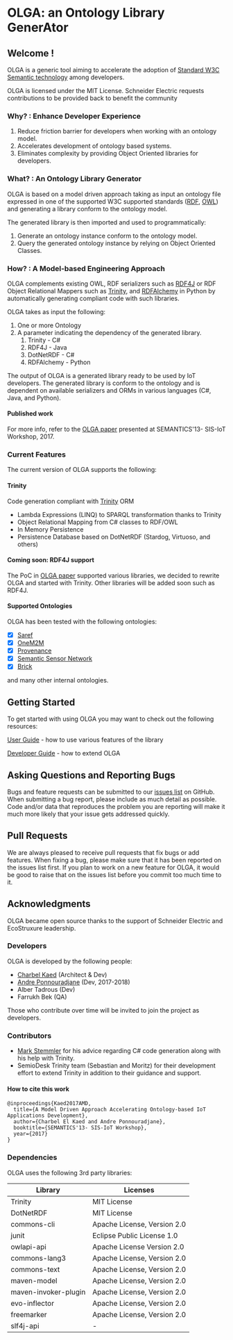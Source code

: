 # OLGA: an Ontology Library GenerAtor

## Welcome !
OLGA is a generic tool aiming to accelerate the adoption of [Standard W3C Semantic technology](https://www.w3.org/standards/semanticweb/) among developers.

OLGA is licensed under the MIT License.
Schneider Electric requests contributions to be provided back to benefit the community

### Why? : Enhance Developer Experience
1. Reduce friction barrier for developers when working with an ontology model.
2. Accelerates development of ontology based systems.
3. Eliminates complexity by providing Object Oriented libraries for developers.

### What? : An Ontology Library Generator
OLGA is based on a model driven approach taking as input an ontology file expressed in one of the supported W3C supported standards ([RDF](https://www.w3.org/2001/sw/wiki/RDF), [OWL](https://www.w3.org/OWL)) and generating a library conform to the ontology model.

The generated library is then imported and used to programmatically:
1. Generate an ontology instance conform to the ontology model.
2. Query the generated ontology instance by relying on Object Oriented Classes.

### How? : A Model-based Engineering Approach
OLGA complements existing OWL, RDF serializers such as [RDF4J](http://rdf4j.org/) or RDF Object Relational Mappers such as [Trinity](https://bitbucket.org/semiodesk/trinity), and [RDFAlchemy](http://rdfalchemy.readthedocs.io/en/latest/index.html) in Python by automatically generating compliant code with such libraries. 

OLGA takes as input the following:
1. One or more Ontology
2. A parameter indicating the dependency of the generated library.
	1. Trinity - C#
	2. RDF4J - Java
	3. DotNetRDF - C#
	3. RDFAlchemy - Python

The output of OLGA is a generated library ready to be used by IoT developers. The generated library is conform to the ontology and is dependent on available serializers and ORMs in various languages (C#, Java, and Python).

#### Published work
For more info, refer to the [OLGA paper](./docs/OLGA-Semantics.pdf) presented at SEMANTICS'13- SIS-IoT Workshop, 2017.

### Current Features
The current version of OLGA supports the following:

#### Trinity 
Code generation compliant with [Trinity](https://bitbucket.org/semiodesk/trinity) ORM
* Lambda Expressions (LINQ) to SPARQL transformation thanks to Trinity
* Object Relational Mapping from C# classes to RDF/OWL
* In Memory Persistence
* Persistence Database based on DotNetRDF (Stardog, Virtuoso, and others)

#### Coming soon: RDF4J support
The PoC in [OLGA paper](./docs/OLGA-Semantics.pdf) supported various libraries, we decided to rewrite OLGA and started with Trinity. Other libraries will be added soon such as RDF4J. 

#### Supported Ontologies
OLGA has been tested with the following ontologies:
- [x] [Saref](http://ontology.tno.nl/saref/)
- [x] [OneM2M](http://www.onem2m.org/ontology/Base_Ontology/oneM2M_Base_Ontology-V_3_2_0.owl)
- [x] [Provenance](https://www.w3.org/TR/prov-o/)
- [x] [Semantic Sensor Network](https://www.w3.org/TR/vocab-ssn/)
- [x] [Brick](https://brickschema.org/download/)

and many other internal ontologies.

## Getting Started
To get started with using OLGA you may want to check out the following resources:

[User Guide](https://github.com/EcoStruxure/OLGA/wiki/User-Guide) - how to use various features of the library

[Developer Guide](https://github.com/EcoStruxure/OLGA/wiki/DeveloperGuide.md) - how to extend OLGA




## Asking Questions and Reporting Bugs
Bugs and feature requests can be submitted to our [issues list](https://github.com/EcoStruxure/OLGA/issues) on GitHub. When submitting a bug report, please include as much detail as possible. Code and/or data that reproduces the problem you are reporting will make it much more likely that your issue gets addressed quickly.

## Pull Requests
We are always pleased to receive pull requests that fix bugs or add features. When fixing a bug, please make sure that it has been reported on the issues list first. If you plan to work on a new feature for OLGA, it would be good to raise that on the issues list before you commit too much time to it.

## Acknowledgments
OLGA became open source thanks to the support of Schneider Electric and EcoStruxure leadership.

### Developers
OLGA is developed by the following people:
* [Charbel Kaed](https://github.com/charbull) (Architect & Dev)
* [Andre Ponnouradjane](https://github.com/ponnou) (Dev, 2017-2018)
* Alber Tadrous (Dev)
* Farrukh Bek (QA)

Those who contribute over time will be invited to join the project as developers.

### Contributors
* [Mark Stemmler](https://github.com/DarthStem) for his advice regarding C# code generation along with his help with Trinity.
* SemioDesk Trinity team (Sebastian and Moritz) for their development effort to extend Trinity in addition to their guidance and support.

#### How to cite this work
```
@inproceedings{Kaed2017AMD,
  title={A Model Driven Approach Accelerating Ontology-based IoT Applications Development},
  author={Charbel El Kaed and Andre Ponnouradjane},
  booktitle={SEMANTICS'13- SIS-IoT Workshop},
  year={2017}
}
```

### Dependencies 
OLGA uses the following 3rd party libraries:

| Library           |	Licenses  |
|-------------------|-------------|
| Trinity 			| MIT License |
| DotNetRDF			| MIT License |
| commons-cli 		| Apache License, Version 2.0 | 
| junit 			| Eclipse Public License 1.0 | 
| owlapi-api 		| Apache License Version 2.0| 
| commons-lang3 	| Apache License, Version 2.0 | 
| commons-text 		| Apache License, Version 2.0 | 
| maven-model 		| Apache License, Version 2.0 | 
| maven-invoker-plugin | Apache License, Version 2.0 | 
| evo-inflector 	| Apache License, Version 2.0 | 
| freemarker		| Apache License, Version 2.0 | 
| slf4j-api | -  | 
